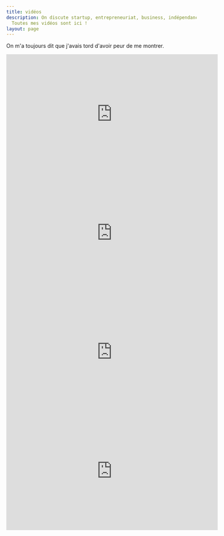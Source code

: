 ```yaml
---
title: vidéos
description: On discute startup, entrepreneuriat, business, indépendance financière.
  Toutes mes vidéos sont ici !
layout: page
---
```


On m'a toujours dit que j'avais tord d'avoir peur de me montrer.

<iframe width="560" height="315" src="https://www.youtube.com/embed/mp4nWZNKffM" frameborder="0" allow="accelerometer; autoplay; encrypted-media; gyroscope; picture-in-picture" allowfullscreen></iframe>

<iframe width="560" height="315" src="https://www.youtube.com/embed/re8Srv8AnqU" frameborder="0" allow="accelerometer; autoplay; encrypted-media; gyroscope; picture-in-picture" allowfullscreen></iframe>

<iframe width="560" height="315" src="https://www.youtube.com/embed/re8Srv8AnqU" frameborder="0" allow="accelerometer; autoplay; encrypted-media; gyroscope; picture-in-picture" allowfullscreen></iframe>

<iframe width="560" height="315" src="https://www.youtube.com/embed/SfvIeAcm-tc" frameborder="0" allow="accelerometer; autoplay; encrypted-media; gyroscope; picture-in-picture" allowfullscreen></iframe>